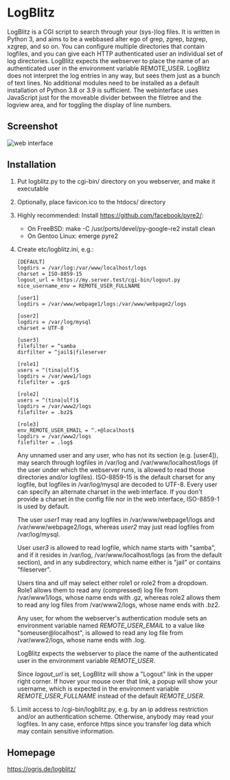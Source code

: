 # LogBlitz

LogBlitz is a CGI script to search through your (sys-)log files. It is written in Python 3, and aims to be a webbased alter ego of grep, zgrep, bzgrep, xzgrep, and so on. You can configure multiple directories that contain logfiles, and you can give each HTTP authenticated user an individual set of log directories. LogBlitz expects the webserver to place the name of an authenticated user in the environment variable REMOTE\_USER.
LogBlitz does not interpret the log entries in any way, but sees them just as a bunch of text lines. No additional modules need to be installed as a default installation of Python 3.8 or 3.9 is sufficient. The webinterface uses JavaScript just for the moveable divider between the filetree and the logview area, and for toggling the display of line numbers.

## Screenshot

![web interface](https://ogris.de/logblitz/logblitz.jpg)

## Installation
1. Put logblitz.py to the cgi-bin/ directory on you webserver, and make it executable
2. Optionally, place favicon.ico to the htdocs/ directory
3. Highly recommended: Install https://github.com/facebook/pyre2/:
   * On FreeBSD: make -C /usr/ports/devel/py-google-re2 install clean
   * On Gentoo Linux: emerge pyre2
4. Create etc/logblitz.ini, e.g.:

   ```
   [DEFAULT]
   logdirs = /var/log:/var/www/localhost/logs
   charset = ISO-8859-15
   logout_url = https://my.server.test/cgi-bin/logout.py
   nice_username_env = REMOTE_USER_FULLNAME

   [user1]
   logdirs = /var/www/webpage1/logs:/var/www/webpage2/logs

   [user2]
   logdirs = /var/log/mysql
   charset = UTF-8

   [user3]
   filefilter = ^samba
   dirfilter = ^jail$|fileserver

   [role1]
   users = ^(tina|ulf)$
   logdirs = /var/www1/logs
   filefilter = .gz$

   [role2]
   users = ^(tina|ulf)$
   logdirs = /var/www2/logs
   filefilter = .bz2$

   [role3]
   env_REMOTE_USER_EMAIL = ^.+@localhost$
   logdirs = /var/www2/logs
   filefilter = .log$
   ```

   Any unnamed user and any user, who has not its section (e.g. [user4]), may search through logfiles in /var/log and /var/www/localhost/logs (if the user under which the webserver runs, is allowed to read those directories and/or logfiles). ISO-8859-15 is the default charset for any logfile, but logfiles in /var/log/mysql are decoded to UTF-8. Every user can specify an alternate charset in the web interface. If you don't provide a charset in the config file nor in the web interface, ISO-8859-1 is used by default.

   The user *user1* may read any logfiles in /var/www/webpage1/logs and /var/www/webpage2/logs, whereas *user2* may just read logfiles from /var/log/mysql.

   User *user3* is allowed to read logfile, which name starts with "samba", and if it resides in /var/log, /var/www/localhost/logs (as from the default section), and in any subdirectory, which name either is "jail" or contains "fileserver".

   Users tina and ulf may select either role1 or role2 from a dropdown. Role1 allows them to read any (compressed) log file from /var/www1/logs, whose name ends with .gz, whereas role2 allows them to read any log files from /var/www2/logs, whose name ends with .bz2.

   Any user, for whom the webserver's authentication module sets an environment variable named *REMOTE_USER_EMAIL* to a value like "someuser@localhost", is allowed to read any log file from /var/www2/logs, whose name ends with .log.

   LogBlitz expects the webserver to place the name of the authenticated user in the environment variable *REMOTE_USER*.

   Since *logout_url* is set, LogBlitz will show a "Logout" link in the upper right corner. If hover your mouse over that link, a popup will show your username, which is expected in the environment variable *REMOTE_USER_FULLNAME* instead of the default *REMOTE_USER*.

5. Limit access to /cgi-bin/logblitz.py, e.g. by an ip address restriction and/or an authentication scheme. Otherwise, anybody may read your logfiles. In any case, enforce https since you transfer log data which may contain sensitive information.

## Homepage

https://ogris.de/logblitz/
